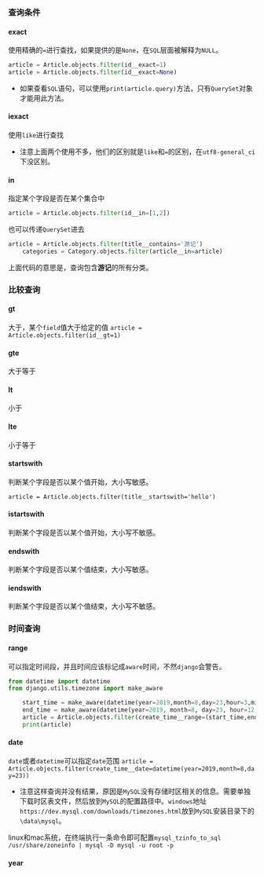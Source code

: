 ### 查询条件
#### exact
使用精确的`=`进行查找，如果提供的是`None`，在`SQL`层面被解释为`NULL`。

```python
article = Article.objects.filter(id__exact=1)
article = Article.objects.filter(id__exact=None)
```
* 如果查看`SQL`语句，可以使用`print(article.query)`方法，只有`QuerySet`对象才能用此方法。

#### iexact
使用`like`进行查找
* 注意上面两个使用不多，他们的区别就是`like`和`=`的区别，在`utf8-general_ci`下没区别。

#### in 
指定某个字段是否在某个集合中

```python
article = Article.objects.filter(id__in=[1,2])
```
也可以传递`QuerySet`进去

```python
article = Article.objects.filter(title__contains='游记')
    categories = Category.objects.filter(article__in=article)

```
上面代码的意思是，查询包含**游记**的所有分类。

### 比较查询
#### gt
大于，某个`field`值大于给定的值
`article = Article.objects.filter(id__gt=1)`

#### gte
大于等于

#### lt
小于

#### lte
小于等于

#### startswith
判断某个字段是否以某个值开始，大小写敏感。

`article = Article.objects.filter(title__startswith='hello')`

#### istartswith
判断某个字段是否以某个值开始，大小写不敏感。

#### endswith
判断某个字段是否以某个值结束，大小写敏感。

#### iendswith
判断某个字段是否以某个值结束，大小写不敏感。

### 时间查询

#### range
可以指定时间段，并且时间应该标记成`aware`时间，不然`django`会警告。

```python
from datetime import datetime
from django.utils.timezone import make_aware

    start_time = make_aware(datetime(year=2019,month=8,day=23,hour=3,minute=0,second=0))
    end_time = make_aware(datetime(year=2019, month=8, day=23, hour=12, minute=0, second=0))
    article = Article.objects.filter(create_time__range=(start_time,end_time))
    print(article)
```

#### date
`date`或者`datetime`可以指定`date`范围
`article = Article.objects.filter(create_time__date=datetime(year=2019,month=8,day=23))`
* 注意这样查询并没有结果，原因是`MySQL`没有存储时区相关的信息。需要单独下载时区表文件，然后放到`MySQL`的配置路径中。`windows`地址`https://dev.mysql.com/downloads/timezones.html`放到`MySQL`安装目录下的`\data\mysql`。

linux和mac系统，在终端执行一条命令即可配置`mysql_tzinfo_to_sql /usr/share/zoneinfo | mysql -D mysql -u root -p`

#### year






